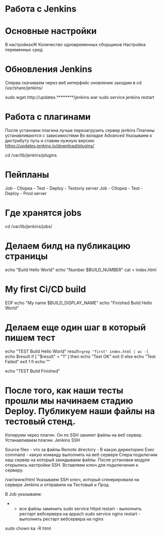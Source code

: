 # Работа с Jenkins
# Основные настройки
В настройкахЖ
Количество одновременных сборщиков
Настройка переменных сред
# Обновления Jenkins

Сперва скачиваем через веб интерфейс оновление
заходим в 
cd /usr/share/jenkins/
<!-- Переименовываем текущую версию
скачиваем новый jenkins файл -->
sudo wget http://updates.********/jenkins.war
sudo service jenkins restart

<!-- Соответственно, чтобы понизить версию, то скачать нужно старый файл, переименоватьь и рестарт службы. -->

# Работа с плагинами
После установки плагина лучше перезагрузить сервер jenkins
Плагины устанавливаются с зависимостями
Во вкладке Advanced
Указываем к дистрибуту путь и ставим нужную версию
https://updates.jenkins.io/download/plugins/

<!-- Все плагины сохраняются по пути -->
cd /var/lib/jenkins/plugins

# Пейпланы
Job - Сборка - Test - Deploy - Testoviy server
Job - Сборка - Test - Deploy - Prod server

# Где хранятся jobs
cd /var/lib/jenkins/jobs/

<!-- Чтобы не хранить мусор указываем в настройках job сколько мы хотим хранить версий. Например 5. -->
# Делаем билд на публикацию страницы
echo "Build Hello World"
echo "Number $BUILD_NUMBER"
cat <<EOF > index.html
<html>
<body>
<H1>My first Ci/CD build</H1>
</body>
</html>
EOF
echo "My name $BUILD_DISPLAY_NAME"
echo "Finished Build Hello World"

# Делаем еще один шаг в который пишем тест
<!-- Если в скрипте есть нужное слово, то тест успешен -->
echo "TEST Build Hello World"
result=`grep "first" index.html | wc -l`
echo $result
if [ "$result" = "1" ]
then
	echo "Test OK"
    exit 0
else
	echo "Test Failed"
    exit 1
fi
echo ""
        
echo "TEST Build Finished"

# После того, как наши тесты прошли мы начинаем стадию Deploy. Публикуем наши файлы на тестовый стенд.
Копируем через плагин. Он по SSH закинет файлы на веб сервер.
Устанавливаем плагин: Jenkins SSH
<!-- В настройках сборки указываем финальный шаг это публикация артефактов на сервер. -->
Source files - что за файлы
Remote directory - В какую директорию
Exec command - какую команду выполнить на веб сервере
Спера подключим наш сервер на который закидываем файлы. После установки модуля открылись настройки SSH.
Вставляем ключ для подключения к серверу.

<!-- Добавляем тестовый и продакшн сервера
путь указываем до папки www -->
/var/www/html
Указываем SSH ключ, который сгенерировали на сервере Jenkins и отправили на Тестовый и Прод

В Job указываем:
* - все файлы заменить
sudo service httpd restart - выполнить рестарт вебсервера на appach
sudo service nginx restart - выполнить рестарт вебсервера на nginx

<!-- Делаем права для пользака -->

sudo chown ka -R html

